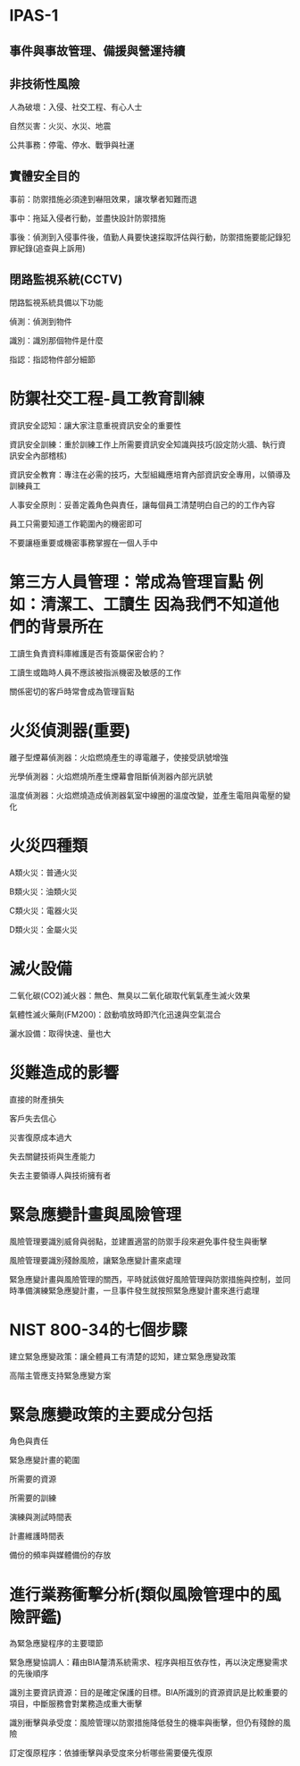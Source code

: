 # IPAS-1
## 事件與事故管理、備援與營運持續

## 非技術性風險

人為破壞：入侵、社交工程、有心人士

 自然災害：火災、水災、地震

 公共事務：停電、停水、戰爭與社運

## 實體安全目的

事前：防禦措施必須達到嚇阻效果，讓攻擊者知難而退

事中：拖延入侵者行動，並盡快設計防禦措施

事後：偵測到入侵事件後，值勤人員要快速採取評估與行動，防禦措施要能記錄犯罪紀錄(追查與上訴用)

## 閉路監視系統(CCTV)

閉路監視系統具備以下功能

偵測：偵測到物件

識別：識別那個物件是什麼

指認：指認物件部分細節

# 防禦社交工程-員工教育訓練

資訊安全認知：讓大家注意重視資訊安全的重要性

資訊安全訓練：重於訓練工作上所需要資訊安全知識與技巧(設定防火牆、執行資訊安全內部稽核)

資訊安全教育：專注在必需的技巧，大型組織應培育內部資訊安全專用，以領導及訓練員工

人事安全原則：妥善定義角色與責任，讓每個員工清楚明白自己的的工作內容

員工只需要知道工作範圍內的機密即可

不要讓極重要或機密事務掌握在一個人手中

# 第三方人員管理：常成為管理盲點 例如：清潔工、工讀生 因為我們不知道他們的背景所在

工讀生負責資料庫維護是否有簽屬保密合約？

工讀生或臨時人員不應該被指派機密及敏感的工作

關係密切的客戶時常會成為管理盲點

# 火災偵測器(重要)

離子型煙幕偵測器：火焰燃燒產生的導電離子，使接受訊號增強

光學偵測器：火焰燃燒所產生煙幕會阻斷偵測器內部光訊號

溫度偵測器：火焰燃燒造成偵測器氣室中線圈的溫度改變，並產生電阻與電壓的變化

# 火災四種類
A類火災：普通火災

B類火災：油類火災

C類火災：電器火災

D類火災：金屬火災

# 滅火設備

二氧化碳(CO2)滅火器：無色、無臭以二氧化碳取代氧氣產生滅火效果

氣體性滅火藥劑(FM200)：啟動噴放時即汽化迅速與空氣混合

灑水設備：取得快速、量也大

# 災難造成的影響

直接的財產損失

客戶失去信心

災害復原成本過大

失去關鍵技術與生產能力

失去主要領導人與技術擁有者

# 緊急應變計畫與風險管理

風險管理要識別威脅與弱點，並建置適當的防禦手段來避免事件發生與衝擊

風險管理要識別殘餘風險，讓緊急應變計畫來處理

緊急應變計畫與風險管理的關西，平時就該做好風險管理與防禦措施與控制，並同時準備演練緊急應變計畫，一旦事件發生就按照緊急應變計畫來進行處理

# NIST 800-34的七個步驟

建立緊急應變政策：讓全體員工有清楚的認知，建立緊急應變政策

高階主管應支持緊急應變方案

# 緊急應變政策的主要成分包括

角色與責任

緊急應變計畫的範圍

所需要的資源

所需要的訓練

演練與測試時間表

計畫維護時間表

備份的頻率與媒體備份的存放

# 進行業務衝擊分析(類似風險管理中的風險評鑑)

為緊急應變程序的主要環節

緊急應變協調人：藉由BIA釐清系統需求、程序與相互依存性，再以決定應變需求的先後順序

識別主要資訊資源：目的是確定保護的目標。BIA所識別的資源資訊是比較重要的項目，中斷服務會對業務造成重大衝擊

識別衝擊與承受度：風險管理以防禦措施降低發生的機率與衝擊，但仍有殘餘的風險

訂定復原程序：依據衝擊與承受度來分析哪些需要優先復原


















